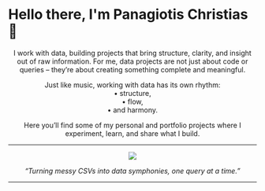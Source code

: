 <p align="center">
  <h1>Hello there, I'm Panagiotis Christias 👋</h1>
</p>

<p align="center">
  I work with data, building projects that bring structure, clarity, and insight out of raw information.  
  For me, data projects are not just about code or queries – they’re about creating something complete and meaningful.  
</p>

<p align="center">
  Just like music, working with data has its own rhythm:  
  <br>• structure,<br>• flow,<br>• and harmony.
</p>

<p align="center">
  Here you’ll find some of my personal and portfolio projects where I experiment, learn, and share what I build.
</p>

---

<p align="center">
  <img src="https://img.shields.io/badge/Data%20%7C%20Music-Harmony-blueviolet?style=for-the-badge&logo=database&logoColor=white" />
</p>

<p align="center"><i>“Turning messy CSVs into data symphonies, one query at a time.”</i></p>

---
